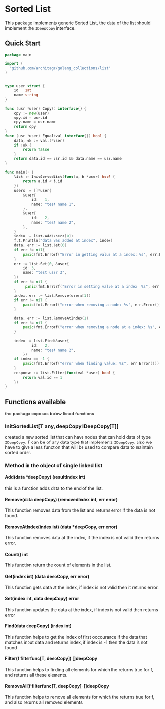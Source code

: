 # Sorted List

This package implements generic Sorted List, the data of the list should implement the `IDeepCopy` interface.

## Quick Start
```go
package main

import (
  "github.com/architagr/golang_collections/list"
)


type user struct {
	id   int
	name string
}

func (usr *user) Copy() interface{} {
	cpy := new(user)
	cpy.id = usr.id
	cpy.name = usr.name
	return cpy
}
func (usr *user) Equal(val interface{}) bool {
	data, ok := val.(*user)
	if !ok {
		return false
	}
	return data.id == usr.id && data.name == usr.name
}

func main() {
    list := InitSortedList(func(a, b *user) bool {
		return a.id < b.id
	})
    users := []*user{
		&user{
			id:   1,
			name: "test name 1",
		},
		&user{
			id:   2,
			name: "test name 2",
		},
	}
    index := list.Add(users[0])
    f,t.Println("data was added at index", index)
    data, err := list.Get(0)
    if err != nil{
        panic(fmt.Errorf("Error in getting value at a index: %s", err.Error()))
    }
    err := list.Set(0, &user{
        id: 3,
        name: "test user 3",
    })
	if err != nil {
		 panic(fmt.Errorf("Error in setting value at a index: %s", err.Error()))
	}
    index, err := list.Remove(users[1])
	if err != nil {
		panic(fmt.Errorf("error when removing a node: %s", err.Error()))
	}

    data, err := list.RemoveAtIndex(1)
	if err != nil {
		panic(fmt.Errorf("error when removing a node at a index: %s", err.Error()))
	}

    index := list.Find(&user{
			id:   2,
			name: "test name 2",
		})
    if index == -1 {
		panic(fmt.Errorf("error when finding value: %s", err.Error()))
	}
    response := list.Filter(func(val *user) bool {
		return val.id == 1
	})
}
```
## Functions available

the package exposes below listed functions

### InitSortedList[T any, deepCopy IDeepCopy[T]]

created a new sorted list that can have nodes that can hold data of type `IDeepCopy`.
T can be of any data type that implements `IDeepCopy`.
also we have to give a less function that will be used to compare data to maintain sorted order.

### Method in the object of single linked list
#### Add(data *deepCopy) (resultIndex int)

this is a function adds data to the end of the list.

#### Remove(data deepCopy) (removedIndex int, err error)

This function removes data from the list and returns error if the data is not found.

#### RemoveAtIndex(index int) (data *deepCopy, err error)

This function removes data at the index, if the index is not valid then returns error.

#### Count() int

This function return the count of elements in the list.

#### Get(index int) (data deepCopy, err error)

This function gets data at the index, if index is not valid then it returns error.

#### Set(index int, data deepCopy) error

This function updates the data at the index, if index is not valid then returns error

#### Find(data deepCopy) (index int)

This function helps to get the index of first occourance if the data that matches input data and returns index, if index is -1 then the data is not found

#### Filter(f filterfunc[T, deepCopy]) []deepCopy

This function helps to finding all elements for which the returns true for f, and returns all these elements.

#### RemoveAll(f filterfunc[T, deepCopy]) []deepCopy

This function helps to remove all elements for which the returns true for f, and also returns all removed elements.